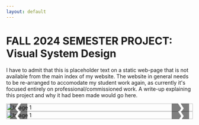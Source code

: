 ```yaml
---
layout: default
---
```


# FALL 2024 SEMESTER PROJECT: Visual System Design

I have to admit that this is placeholder text on a static web-page that is not available from the main index of my website. The website in general needs to be re-arranged to accomodate my student work again, as currently it's focused entirely on professional/commissioned work. A write-up explaining this project and why it had been made would go here.

<div class="carousel">
  <div class="carousel-images">
    <img src="https://i.imgur.com/vFWmgHq.png" alt="Image 1">
    <img src="https://i.imgur.com/HibbMU1.png" alt="Image 2">
    <img src="https://i.imgur.com/vCLf6Gq.png" alt="Image 3">
    <img src="https://i.imgur.com/zf8C4cu.png" alt="Image 4">
    <img src="https://i.imgur.com/kKzyiCE.png" alt="Image 5">
    <img src="https://i.imgur.com/npSD8jm.png" alt="Image 6">
    <img src="https://i.imgur.com/C3J0Vhi.png" alt="Image 7">
    <img src="https://i.imgur.com/5kVkVeM.png" alt="Image 8">
  </div>
  <button class="prev" onclick="moveSlide(-1)">&#10094;</button>
  <button class="next" onclick="moveSlide(1)">&#10095;</button>
</div>

<script>
  let index = 0;

  function moveSlide(direction) {
    const images = document.querySelectorAll('.carousel-images img');
    const totalImages = images.length;
    index = (index + direction + totalImages) % totalImages;  // Ensures looping

    const offset = -index * 100;  // Shift the carousel images
    document.querySelector('.carousel-images').style.transform = `translateX(${offset}%)`;
  }
</script>

<style>
  /* Carousel container */
.carousel {
    width: 100%;
    max-width: 600px; /* Set the maximum width of the carousel */
    margin: 0 auto; /* Center the carousel horizontally */
    position: relative;
    overflow: hidden;
}

/* Image wrapper for carousel */
.carousel-images {
    display: flex;
    transition: transform 0.5s ease-in-out;
    align-items: center; /* Vertically center images within the container */
}

/* Individual images */
.carousel-images img {
    width: 100%;
    height: auto;
    object-fit: contain;
    flex-shrink: 0; /* Prevents images from shrinking */
    display: block; /* Ensures no space below the images */
    /* Ensures the image covers the entire container without stretching */
}

/* Previous and Next buttons */
.prev, .next {
    position: absolute;
    top: 50%;
    transform: translateY(-50%);
    background-color: rgba(0, 0, 0, 0.5);
    color: white;
    border: none;
    font-size: 2rem;
    padding: 10px;
    cursor: pointer;
}

.prev {
    left: 10px;
}

.next {
    right: 10px;
}

</style>



<div class="carousel">
  <div class="carousel-images">
    <img src="https://i.imgur.com/Stj4X6U.png" alt="Image 1">
    <img src="https://i.imgur.com/jqcwuYO.png" alt="Image 2">
  </div>
  <button class="prev" onclick="moveSlide(-1)">&#10094;</button>
  <button class="next" onclick="moveSlide(1)">&#10095;</button>
</div>

<script>
  let index = 0;

  function moveSlide(direction) {
    const images = document.querySelectorAll('.carousel-images img');
    const totalImages = images.length;
    index = (index + direction + totalImages) % totalImages;  // Ensures looping

    const offset = -index * 100;  // Shift the carousel images
    document.querySelector('.carousel-images').style.transform = `translateX(${offset}%)`;
  }
</script>

<style>
  /* Carousel container */
.carousel {
    width: 100%;
    max-width: 600px; /* Set the maximum width of the carousel */
    margin: 0 auto; /* Center the carousel horizontally */
    position: relative;
    overflow: hidden;
}

/* Image wrapper for carousel */
.carousel-images {
    display: flex;
    transition: transform 0.5s ease-in-out;
    align-items: center; /* Vertically center images within the container */
}

/* Individual images */
.carousel-images img {
    width: 100%;
    height: auto;
    object-fit: contain;
    flex-shrink: 0; /* Prevents images from shrinking */
    display: block; /* Ensures no space below the images */
    /* Ensures the image covers the entire container without stretching */
}

/* Previous and Next buttons */
.prev, .next {
    position: absolute;
    top: 50%;
    transform: translateY(-50%);
    background-color: rgba(0, 0, 0, 0.5);
    color: white;
    border: none;
    font-size: 2rem;
    padding: 10px;
    cursor: pointer;
}

.prev {
    left: 10px;
}

.next {
    right: 10px;
}

</style>



